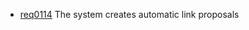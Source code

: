 * [req0114](https://github.com/DomainDrivenArchitecture/ddaRequirement/blob/master/en/requirements/req0114.md) The system creates automatic link proposals